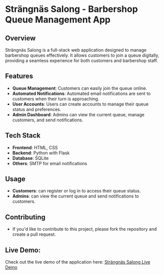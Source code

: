 # Strängnäs Salong - Barbershop Queue Management App

## Overview
Strängnäs Salong is a full-stack web application designed to manage barbershop queues effectively. It allows customers to join a queue digitally, providing a seamless experience for both customers and barbershop staff.

## Features
- **Queue Management**: Customers can easily join the queue online.
- **Automated Notifications**: Automated email notifications are sent to customers when their turn is approaching.
- **User Accounts**: Users can create accounts to manage their queue status and preferences.
- **Admin Dashboard**: Admins can view the current queue, manage customers, and send notifications.

## Tech Stack
- **Frontend**: HTML, CSS
- **Backend**: Python with Flask
- **Database**: SQLite 
- **Others**: SMTP for email notifications

## Usage

- **Customers**: can register or log in to access their queue status.
- **Admins**: can view the current queue and send notifications to customers.

## Contributing
- If you'd like to contribute to this project, please fork the repository and create a pull request.

## Live Demo:
Check out the live demo of the application here: [Strängnäs Salong Live Demo](https://strangnasbarber-0783884bc9a9.herokuapp.com/home)

